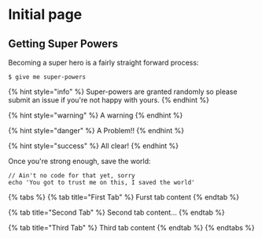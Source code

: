 # Initial page

## Getting Super Powers

Becoming a super hero is a fairly straight forward process:

```
$ give me super-powers
```

{% hint style="info" %}
 Super-powers are granted randomly so please submit an issue if you're not happy with yours.
{% endhint %}

{% hint style="warning" %}
A warning
{% endhint %}

{% hint style="danger" %}
A Problem!!
{% endhint %}

{% hint style="success" %}
All clear!
{% endhint %}

Once you're strong enough, save the world:

```
// Ain't no code for that yet, sorry
echo 'You got to trust me on this, I saved the world'
```

{% tabs %}
{% tab title="First Tab" %}
Furst tab content
{% endtab %}

{% tab title="Second Tab" %}
Second tab content...
{% endtab %}

{% tab title="Third Tab" %}
Third tab content
{% endtab %}
{% endtabs %}



